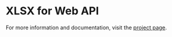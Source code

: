 XLSX for Web API
================

For more information and documentation, visit the [project page][xlsx-web-page].

[xlsx-web-page]: http://jordangray.github.io/xlsx-for-web-api/